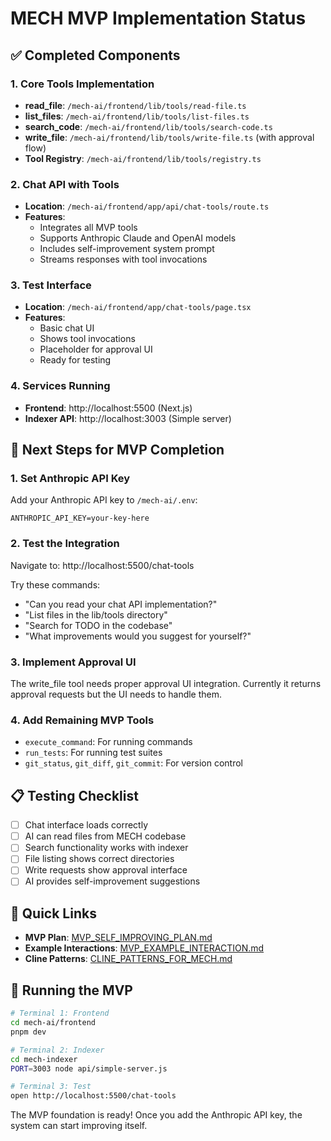 # MECH MVP Implementation Status

## ✅ Completed Components

### 1. Core Tools Implementation
- **read_file**: `/mech-ai/frontend/lib/tools/read-file.ts`
- **list_files**: `/mech-ai/frontend/lib/tools/list-files.ts`
- **search_code**: `/mech-ai/frontend/lib/tools/search-code.ts`
- **write_file**: `/mech-ai/frontend/lib/tools/write-file.ts` (with approval flow)
- **Tool Registry**: `/mech-ai/frontend/lib/tools/registry.ts`

### 2. Chat API with Tools
- **Location**: `/mech-ai/frontend/app/api/chat-tools/route.ts`
- **Features**:
  - Integrates all MVP tools
  - Supports Anthropic Claude and OpenAI models
  - Includes self-improvement system prompt
  - Streams responses with tool invocations

### 3. Test Interface
- **Location**: `/mech-ai/frontend/app/chat-tools/page.tsx`
- **Features**:
  - Basic chat UI
  - Shows tool invocations
  - Placeholder for approval UI
  - Ready for testing

### 4. Services Running
- **Frontend**: http://localhost:5500 (Next.js)
- **Indexer API**: http://localhost:3003 (Simple server)

## 🚧 Next Steps for MVP Completion

### 1. Set Anthropic API Key
Add your Anthropic API key to `/mech-ai/.env`:
```
ANTHROPIC_API_KEY=your-key-here
```

### 2. Test the Integration
Navigate to: http://localhost:5500/chat-tools

Try these commands:
- "Can you read your chat API implementation?"
- "List files in the lib/tools directory"
- "Search for TODO in the codebase"
- "What improvements would you suggest for yourself?"

### 3. Implement Approval UI
The write_file tool needs proper approval UI integration. Currently it returns approval requests but the UI needs to handle them.

### 4. Add Remaining MVP Tools
- `execute_command`: For running commands
- `run_tests`: For running test suites
- `git_status`, `git_diff`, `git_commit`: For version control

## 📋 Testing Checklist

- [ ] Chat interface loads correctly
- [ ] AI can read files from MECH codebase
- [ ] Search functionality works with indexer
- [ ] File listing shows correct directories
- [ ] Write requests show approval interface
- [ ] AI provides self-improvement suggestions

## 🔗 Quick Links

- **MVP Plan**: [MVP_SELF_IMPROVING_PLAN.md](./MVP_SELF_IMPROVING_PLAN.md)
- **Example Interactions**: [MVP_EXAMPLE_INTERACTION.md](./MVP_EXAMPLE_INTERACTION.md)
- **Cline Patterns**: [CLINE_PATTERNS_FOR_MECH.md](./CLINE_PATTERNS_FOR_MECH.md)

## 🚀 Running the MVP

```bash
# Terminal 1: Frontend
cd mech-ai/frontend
pnpm dev

# Terminal 2: Indexer
cd mech-indexer
PORT=3003 node api/simple-server.js

# Terminal 3: Test
open http://localhost:5500/chat-tools
```

The MVP foundation is ready! Once you add the Anthropic API key, the system can start improving itself.